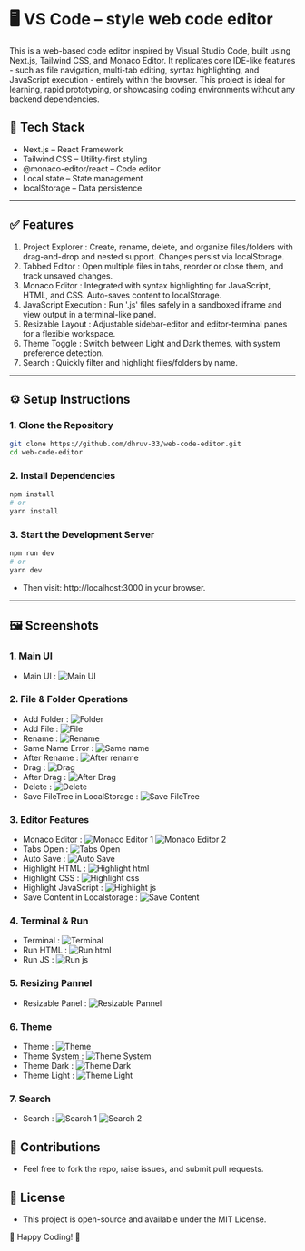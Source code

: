 # 🖥️ VS Code – style web code editor

This is a web-based code editor inspired by Visual Studio Code, built using Next.js, Tailwind CSS, and Monaco Editor. It replicates core IDE-like features - such as file navigation, multi-tab editing, syntax highlighting, and JavaScript execution - entirely within the browser. This project is ideal for learning, rapid prototyping, or showcasing coding environments without any backend dependencies.

## 🧱 Tech Stack
- Next.js – React Framework
- Tailwind CSS – Utility-first styling
- @monaco-editor/react – Code editor
- Local state – State management
- localStorage – Data persistence

---

## ✅ Features
1. Project Explorer : Create, rename, delete, and organize files/folders with drag-and-drop and nested support. Changes persist via localStorage.
2. Tabbed Editor : Open multiple files in tabs, reorder or close them, and track unsaved changes.
3. Monaco Editor : Integrated with syntax highlighting for JavaScript, HTML, and CSS. Auto-saves content to localStorage.
4. JavaScript Execution : Run '.js' files safely in a sandboxed iframe and view output in a terminal-like panel.
5. Resizable Layout : Adjustable sidebar-editor and editor-terminal panes for a flexible workspace.
6. Theme Toggle : Switch between Light and Dark themes, with system preference detection.
7. Search : Quickly filter and highlight files/folders by name.

---

## ⚙️ Setup Instructions

### 1. Clone the Repository

```bash
git clone https://github.com/dhruv-33/web-code-editor.git
cd web-code-editor
```
### 2. Install Dependencies

```bash
npm install
# or
yarn install
```

### 3. Start the Development Server

```bash
npm run dev
# or
yarn dev
```

- Then visit: http://localhost:3000 in your browser.

---

## 🖼️ Screenshots

### 1. Main UI
- Main UI :
![Main UI](public/Images/Main_UI.png)

### 2. File & Folder Operations
- Add Folder : ![Folder](public/Images/Folder.png)
- Add File : ![File](public/Images/File.png)
- Rename : ![Rename](public/Images/Rename.png)
- Same Name Error : ![Same name](public/Images/Same_name.png)
- After Rename : ![After rename](public/Images/After_Rename.png)
- Drag : ![Drag](public/Images/Drag.png)
- After Drag : ![After Drag](public/Images/After_Drag.png)
- Delete : ![Delete](public/Images/Delete.png)
- Save FileTree in LocalStorage : ![Save FileTree](public/Images/Save_FileTree.png)

### 3. Editor Features
- Monaco Editor : ![Monaco Editor 1](public/Images/Monaco_Editor_1.png) ![Monaco Editor 2](public/Images/Monaco_Editor_2.png)
- Tabs Open : ![Tabs Open](public/Images/Tabs_Open.png)
- Auto Save : ![Auto Save](public/Images/Auto_Save.png)
- Highlight HTML : ![Highlight html](public/Images/Highlight_html.png)
- Highlight CSS : ![Highlight css](public/Images/Highlight_css.png)
- Highlight JavaScript : ![Highlight js](public/Images/Highlight_js.png)
- Save Content in Localstorage : ![Save Content](public/Images/Save_Content.png)

### 4. Terminal & Run
- Terminal : ![Terminal](public/Images/Terminal.png)
- Run HTML : ![Run html](public/Images/Run_html.png)
- Run JS : ![Run js](public/Images/Run_js.png)

### 5. Resizing Pannel
- Resizable Panel : ![Resizable Pannel](public/Images/Resizable_Pannel.png)

### 6. Theme
- Theme : ![Theme](public/Images/Theme.png)
- Theme System : ![Theme System](public/Images/Theme_System.png)
- Theme Dark : ![Theme Dark](public/Images/Theme_Dark.png)
- Theme Light : ![Theme Light](public/Images/Theme_Light.png)

### 7. Search
- Search : ![Search 1](public/Images/Search_1.png) ![Search 2](public/Images/Search_2.png)

## 🙌 Contributions
- Feel free to fork the repo, raise issues, and submit pull requests.

## 📜 License
- This project is open-source and available under the MIT License.

🚀 Happy Coding! 🎉